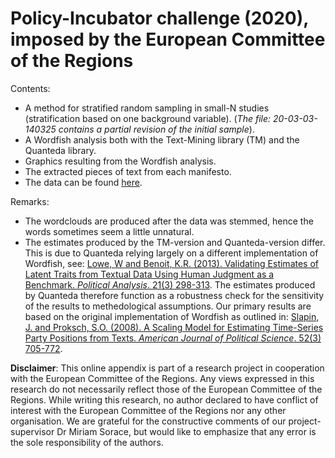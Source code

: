 # Policy-Incubator challenge (2020), imposed by the European Committee of the Regions

Contents:
- A method for stratified random sampling in small-N studies (stratification based on one background variable).
(*The file: 20-03-03-140325 contains a partial revision of the initial sample*).
- A Wordfish analysis both with the Text-Mining library (TM) and the Quanteda library.
- Graphics resulting from the Wordfish analysis.
- The extracted pieces of text from each manifesto.
- The data can be found [here](https://github.com/Jacobs007/Data_Policy_Incubator_CoR_2020).

Remarks:
- The wordclouds are produced after the data was stemmed, hence the words sometimes seem a little unnatural. 
- The estimates produced by the TM-version and Quanteda-version differ. This is due to Quanteda relying largely on a different implementation of Wordfish, see: [Lowe, W and Benoit, K.R. (2013). Validating Estimates of Latent Traits from Textual Data Using Human Judgment as a Benchmark. *Political Analysis*. 21(3) 298-313](https://www.cambridge.org/core/journals/political-analysis/article/validating-estimates-of-latent-traits-from-textual-data-using-human-judgment-as-a-benchmark/8E55A149753CE11CC3388A4408C55F48). The estimates produced by Quanteda therefore function as a robustness check for the sensitivity of the results to methedological assumptions. Our primary results are based on the original implementation of Wordfish as outlined in: [Slapin, J. and Proksch, S.O. (2008). A Scaling Model for Estimating Time-Series Party Positions from Texts. *American Journal of Political Science*. 52(3) 705-772](https://onlinelibrary.wiley.com/doi/abs/10.1111/j.1540-5907.2008.00338.x).

**Disclaimer**:
This online appendix is part of a research project in cooperation with the European Committee of the Regions. Any views expressed in this research do not necessarily reflect those of the European Committee of the Regions. While writing this research, no author declared to have conflict of interest with the European Committee of the Regions nor any other organisation. We are grateful for the constructive comments of our project-supervisor Dr Miriam Sorace, but would like to emphasize that any error is the sole responsibility of the authors.

